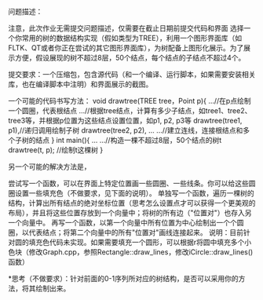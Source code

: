 问题描述：

注意，此次作业无需提交问题描述，仅需要在截止日期前提交代码和界面
选择一个你常用的树的数据结构实现（假如类型为TREE），利用一个图形界面库（如FLTK、QT或者你正在尝试的其它图形界面库），为树配备上图形化展示。为了展示方便，假设展现的树不超过8层，50个结点，每个结点的子结点不超过4个。

提交要求：一个压缩包，包含源代码（和一个编译、运行脚本，如果需要安装相关库，也在编译脚本中注明）和界面展示的截图。

一个可能的代码书写方法：
void drawtree(TREE tree，Point p){
    …//在p点绘制一个圆圈，代表根结点
    …//根据tree结点，计算有多少子结点，如tree1、tree2、tree3等，并根据p位置为这些结点设置位置，如p1, p2, p3等
    drawtree(tree1, p1),//递归调用绘制子树
    drawtree(tree2, p2),
    …
    ...//建立连线，连接根结点和多个子树的结点
}
int main(){
   …
   …//构造一棵不超过8层，50个结点的树t
   drawtree(t, p); //绘制t这棵树
}

另一个可能的解决方法是，

尝试写一个函数，可以在界面上特定位置画一些圆圈、一些线条。你可以给这些圆圈设置一些填充色（不做要求，见下面的说明）。
单独写一个函数，遍历一棵树的结构，计算出所有结点的绝对坐标位置（思考怎么设置点才可以获得一个更美观的布局），并且将这些位置存放到一个向量中；将树的所有边（"位置对"）也存入另一个向量中。
再写一个函数，以第一个向量中所有位置为中心绘制出一个个圆圈，以代表结点；将第二个向量中的所有"位置对"画线连接起来。
说明：目前针对圆的填充色代码未实现。如果需要填充一个圆形，可以根据r将圆中填充多个小色块（修改Graph.cpp，参照Rectangle::draw_lines，修改iCircle::draw_lines()函数）

*思考（不做要求）：针对前面的0-1序列所对应的树结构，是否可以采用你的方法，将其绘制出来。
